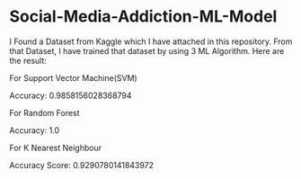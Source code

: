 # Social-Media-Addiction-ML-Model

I Found a Dataset from Kaggle which I have attached in this repository. 
From that Dataset, I have trained that dataset by using 3 ML Algorithm. Here are the result:

For Support Vector Machine(SVM)

Accuracy: 0.9858156028368794

For Random Forest

Accuracy: 1.0

For K Nearest Neighbour

Accuracy Score: 0.9290780141843972

